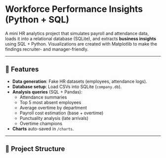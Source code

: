 # Workforce Performance Insights (Python + SQL)

A mini HR analytics project that simulates payroll and attendance data, loads it into a relational database (SQLite), and extracts **business insights** using SQL + Python. Visualizations are created with Matplotlib to make the findings recruiter- and manager-friendly.

---

## 🚀 Features
- **Data generation**: Fake HR datasets (employees, attendance logs).
- **Database setup**: Load CSVs into SQLite (`company.db`).
- **Analysis queries** (SQL + Pandas):
  - Attendance summaries
  - Top 5 most absent employees
  - Average overtime by department
  - Payroll cost estimation (base + overtime)
  - Punctuality analysis (late arrivals)
  - Overtime champions
- **Charts** auto-saved in `/charts`.

---

## 📂 Project Structure
